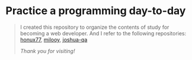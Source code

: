 # Practice a programming day-to-day

> I created this repository to organize the contents of study for becoming a web developer.
> And I refer to the following repositories: [honux77](https://github.com/honux77/practice), [milooy](https://github.com/milooy/TIL), [joshua-qa](https://github.com/joshua-qa/CS_TIL)
>
> *Thank you for visiting!*
